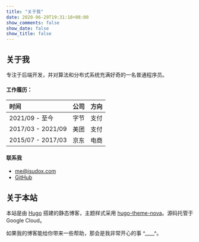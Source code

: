 ```yaml
---
title: "关于我"
date: 2020-06-29T19:31:18+08:00
show_comments: false
show_date: false
show_title: false
---
```


## 关于我

专注于后端开发，并对算法和分布式系统充满好奇的一名普通程序员。

#### 工作履历：

| 时间 | 公司 | 方向 |
|:------|:------|:--------|
| 2021/09 - 至今 | 字节 | 支付 |
| 2017/03 - 2021/09| 美团 | 支付 |
| 2015/07 - 2017/03 | 京东 | 电商 |

#### 联系我

- <me@isudox.com>
- [GitHub](https://github.com/isudox/)

## 关于本站

本站是由 [Hugo](https://github.com/gohugoio/hugo) 搭建的静态博客，主题样式采用 [hugo-theme-nova](https://github.com/isudox/hugo-theme-nova/)。源码托管于 Google Cloud。

如果我的博客能给你带来一些帮助，那会是我非常开心的事 ^____^。